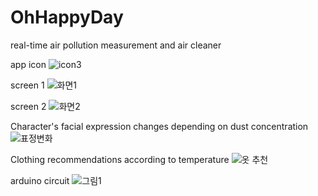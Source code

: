 # OhHappyDay
real-time air pollution measurement and air cleaner

app icon
![icon3](https://user-images.githubusercontent.com/59546977/85948780-9b954600-b98d-11ea-9555-b60eca3b6393.png)

screen 1
![화면1](https://user-images.githubusercontent.com/59546977/85948898-6b9a7280-b98e-11ea-89b2-94c8ce31ff96.jpg)

screen 2
![화면2](https://user-images.githubusercontent.com/59546977/85948904-7228ea00-b98e-11ea-8d61-13a03fdb5540.jpg)

Character's facial expression changes depending on dust concentration
![표정변화](https://user-images.githubusercontent.com/59546977/85948923-92f13f80-b98e-11ea-93a6-1468bc73f722.png)

Clothing recommendations according to temperature
![옷 추천](https://user-images.githubusercontent.com/59546977/85948943-b2886800-b98e-11ea-8360-27bda44d6c57.png)

arduino circuit
![그림1](https://user-images.githubusercontent.com/59546977/85948798-b49df700-b98d-11ea-9b8b-ec067489c75d.png)

